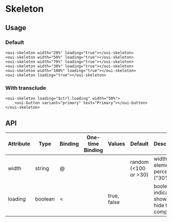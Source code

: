 # Skeleton

<component-status cx-design="complete" ux="complete"></component-status>

## Usage

### Default
```html:preview
<oui-skeleton width="20%" loading="true"></oui-skeleton>
<oui-skeleton width="50%" loading="true"></oui-skeleton>
<oui-skeleton width="70%" loading="true"></oui-skeleton>
<oui-skeleton width="30%" loading="true"></oui-skeleton>
<oui-skeleton width="100%" loading="true"></oui-skeleton>
<oui-skeleton loading="true"></oui-skeleton>
```
### With transclude
```html:preview
<oui-skeleton loading="$ctrl.loading" width="50%">
    <oui-button variant="primary" text="Primary"></oui-button>
</oui-skeleton>
```

## API

| Attribute     | Type                    | Binding | One-time Binding | Values                   | Default               | Description
| ----          | ----                    | ----    | ----             | ----                     | ----                  | ----
| width         | string                  | @       |                  |                          | random (<100 or >30)  | width of the element in percentage ("30%")
| loading       | boolean                 | <       |                  | true, false              |                       | boolean to indicate to show or hide the component
